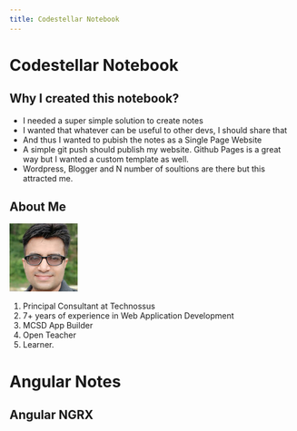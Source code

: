 ```yaml
---
title: Codestellar Notebook
---
```


# Codestellar Notebook

## Why I created this notebook?

* I needed a super simple solution to create notes
* I wanted that whatever can be useful to other devs, I should share that
* And thus I wanted to pubish the notes as a Single Page Website
* A simple git push should publish my website. Github Pages is a great way but I wanted a custom template as well.
* Wordpress, Blogger and N number of soultions are there but this attracted me.

## About Me

![](images/me.jpg)
1. Principal Consultant at Technossus
2. 7+ years of experience in Web Application Development
3. MCSD App Builder
4. Open Teacher
5. Learner.

# Angular Notes

## Angular NGRX